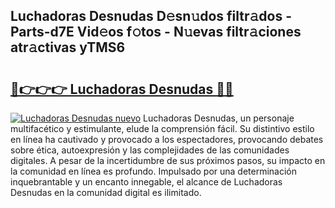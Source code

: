 ## Luchadoras Desnudas D𝚎sn𝚞dos filtr𝚊dos - Parts-d7E Vid𝚎os f𝚘tos - N𝚞evas filtr𝚊ciones atr𝚊ctivas yTMS6

# <h2><a href="http://mbdegn.tromn.icu/?c=Luchadoras+Desnudas">🔗👉👉👉 Luchadoras Desnudas 🔗🔗</a></h2>

[![Luchadoras Desnudas nuevo](https://i.imgur.com/pEAQMta.gif)](http://mbdegn.tromn.icu/?c=Luchadoras+Desnudas)
Luchadoras Desnudas, un personaje multifacético y estimulante, elude la comprensión fácil. Su distintivo estilo en línea ha cautivado y provocado a los espectadores, provocando debates sobre ética, autoexpresión y las complejidades de las comunidades digitales. A pesar de la incertidumbre de sus próximos pasos, su impacto en la comunidad en línea es profundo. Impulsado por una determinación inquebrantable y un encanto innegable, el alcance de Luchadoras Desnudas en la comunidad digital es ilimitado.
